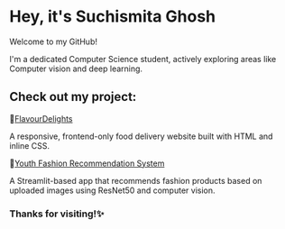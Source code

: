 # Hey, it's Suchismita Ghosh 

Welcome to my GitHub! 

I'm a dedicated Computer Science student, actively exploring areas like Computer vision and deep learning.


## Check out my project: 

📌[FlavourDelights](https://suchi974.github.io/FLAVOUR-DELIGHTS/)

A responsive, frontend-only food delivery website built with HTML and inline CSS.


📌[Youth Fashion Recommendation System](https://drive.google.com/file/d/1VMUJI-FXZFxXyQS6D9ftmS6FqVpoyvUx/viewusp=drivesdk)

A Streamlit-based app that recommends fashion products based on uploaded images using ResNet50 and computer vision.


### Thanks for visiting!✨️

